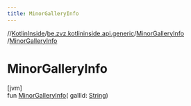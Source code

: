 ```yaml
---
title: MinorGalleryInfo
---
```

//[KotlinInside](../../../index.html)/[be.zvz.kotlininside.api.generic](../index.html)/[MinorGalleryInfo](index.html)
/[MinorGalleryInfo](-minor-gallery-info.html)

# MinorGalleryInfo

[jvm]\
fun [MinorGalleryInfo](-minor-gallery-info.html)(
gallId: [String](https://kotlinlang.org/api/latest/jvm/stdlib/kotlin/-string/index.html))




